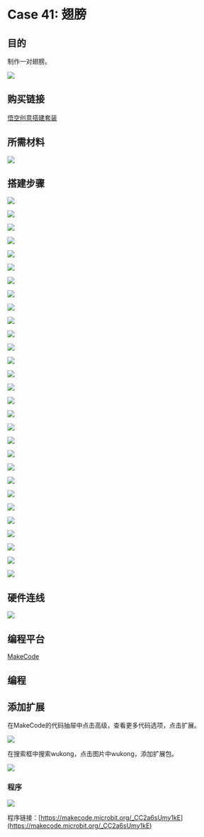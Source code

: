 # Case 41: 翅膀
## 目的
制作一对翅膀。

![](./images/Wonder-Building-Kit-case-41-01.png)

## 购买链接

[悟空创意搭建套装](https://item.taobao.com/item.htm?id=649813731275&spm=2015.23436601.0.0)

## 所需材料

![](./images/Wonder-Building-Kit-step-case-41-01.png)

## 搭建步骤


![](./images/Wonder-Building-Kit-step-case-41-02.png)

![](./images/Wonder-Building-Kit-step-case-41-03.png)

![](./images/Wonder-Building-Kit-step-case-41-04.png)

![](./images/Wonder-Building-Kit-step-case-41-05.png)

![](./images/Wonder-Building-Kit-step-case-41-06.png)

![](./images/Wonder-Building-Kit-step-case-41-07.png)

![](./images/Wonder-Building-Kit-step-case-41-08.png)

![](./images/Wonder-Building-Kit-step-case-41-09.png)

![](./images/Wonder-Building-Kit-step-case-41-10.png)

![](./images/Wonder-Building-Kit-step-case-41-11.png)

![](./images/Wonder-Building-Kit-step-case-41-12.png)

![](./images/Wonder-Building-Kit-step-case-41-13.png)

![](./images/Wonder-Building-Kit-step-case-41-14.png)

![](./images/Wonder-Building-Kit-step-case-41-15.png)

![](./images/Wonder-Building-Kit-step-case-41-16.png)

![](./images/Wonder-Building-Kit-step-case-41-17.png)

![](./images/Wonder-Building-Kit-step-case-41-18.png)

![](./images/Wonder-Building-Kit-step-case-41-19.png)

![](./images/Wonder-Building-Kit-step-case-41-20.png)

![](./images/Wonder-Building-Kit-step-case-41-21.png)

![](./images/Wonder-Building-Kit-step-case-41-22.png)

![](./images/Wonder-Building-Kit-step-case-41-23.png)

![](./images/Wonder-Building-Kit-step-case-41-24.png)

![](./images/Wonder-Building-Kit-step-case-41-25.png)

![](./images/Wonder-Building-Kit-step-case-41-26.png)

![](./images/Wonder-Building-Kit-step-case-41-27.png)

![](./images/Wonder-Building-Kit-step-case-41-28.png)

![](./images/Wonder-Building-Kit-step-case-41-29.png)

![](./images/Wonder-Building-Kit-step-case-41-30.png)

## 硬件连线

![](./images/Wonder-Building-Kit-case-41-03.png)

## 编程平台

[MakeCode](https://makecode.microbit.org/)

## 编程
## 添加扩展
在MakeCode的代码抽屉中点击高级，查看更多代码选项，点击扩展。

![](./images/Wonder-Building-Kit-case-21-02.png)

在搜索框中搜索wukong，点击图片中wukong，添加扩展包。

![](./images/Wonder-Building-Kit-case-21-03.png)





### 程序

![](./images/Wonder-Building-Kit-case-41-04.png)

程序链接：[https://makecode.microbit.org/_CC2a6sUmy1kE](https://makecode.microbit.org/_CC2a6sUmy1kE)
